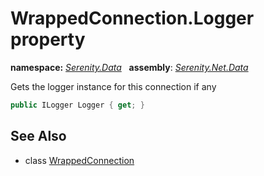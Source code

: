 # WrappedConnection.Logger property
**namespace:** *[Serenity.Data](../../README.md#serenity.data-namespace)*   **assembly**: *[Serenity.Net.Data](../../README.md)*

Gets the logger instance for this connection if any

```csharp
public ILogger Logger { get; }
```

## See Also

* class [WrappedConnection](../WrappedConnection.md)